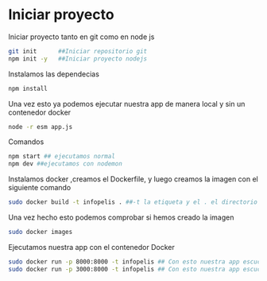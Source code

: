 # Iniciar proyecto
Iniciar proyecto tanto en git como en node js
```bash
git init      ##Iniciar repositorio git
npm init -y   ##Iniciar proyecto nodejs
```
Instalamos las dependecias
```bash
npm install 
```

Una vez esto ya podemos ejecutar nuestra app de manera local y sin un contenedor docker
```bash
node -r esm app.js
```

Comandos
```bash
npm start ## ejecutamos normal
npm dev ##ejecutamos con nodemon
```


Instalamos docker ,creamos el Dockerfile, y luego creamos la imagen con el siguiente comando
```bash
sudo docker build -t infopelis . ##-t la etiqueta y el . el directorio donde se encuentra el Dockerfile
```

Una vez hecho esto podemos comprobar si hemos creado la imagen
```bash
sudo docker images
```

Ejecutamos nuestra app con el contenedor Docker
```bash 
sudo docker run -p 8000:8000 -t infopelis ## Con esto nuestra app escuchar en http://localhost:8000/
sudo docker run -p 3000:8000 -t infopelis ## Con esto nuestra app escuchar en http://localhost:3000/
```